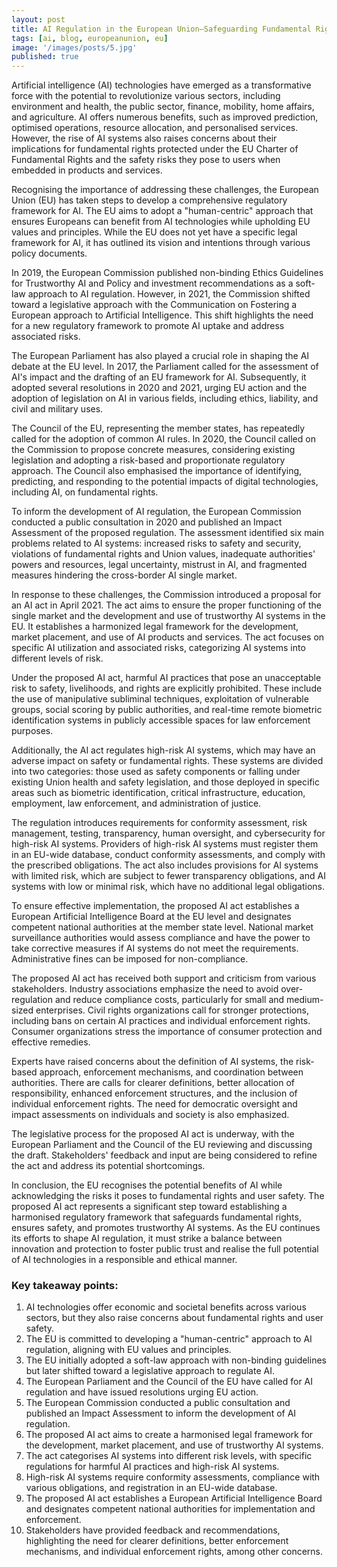 ```yaml
---
layout: post
title: AI Regulation in the European Union—Safeguarding Fundamental Rights and Promoting Trustworthy AI
tags: [ai, blog, europeanunion, eu]
image: '/images/posts/5.jpg'
published: true
---
```

Artificial intelligence (AI) technologies have emerged as a transformative force with the potential to revolutionize various sectors, including environment and health, the public sector, finance, mobility, home affairs, and agriculture. AI offers numerous benefits, such as improved prediction, optimised operations, resource allocation, and personalised services. However, the rise of AI systems also raises concerns about their implications for fundamental rights protected under the EU Charter of Fundamental Rights and the safety risks they pose to users when embedded in products and services.

Recognising the importance of addressing these challenges, the European Union (EU) has taken steps to develop a comprehensive regulatory framework for AI. The EU aims to adopt a "human-centric" approach that ensures Europeans can benefit from AI technologies while upholding EU values and principles. While the EU does not yet have a specific legal framework for AI, it has outlined its vision and intentions through various policy documents.

In 2019, the European Commission published non-binding Ethics Guidelines for Trustworthy AI and Policy and investment recommendations as a soft-law approach to AI regulation. However, in 2021, the Commission shifted toward a legislative approach with the Communication on Fostering a European approach to Artificial Intelligence. This shift highlights the need for a new regulatory framework to promote AI uptake and address associated risks.

The European Parliament has also played a crucial role in shaping the AI debate at the EU level. In 2017, the Parliament called for the assessment of AI's impact and the drafting of an EU framework for AI. Subsequently, it adopted several resolutions in 2020 and 2021, urging EU action and the adoption of legislation on AI in various fields, including ethics, liability, and civil and military uses.

The Council of the EU, representing the member states, has repeatedly called for the adoption of common AI rules. In 2020, the Council called on the Commission to propose concrete measures, considering existing legislation and adopting a risk-based and proportionate regulatory approach. The Council also emphasised the importance of identifying, predicting, and responding to the potential impacts of digital technologies, including AI, on fundamental rights.

To inform the development of AI regulation, the European Commission conducted a public consultation in 2020 and published an Impact Assessment of the proposed regulation. The assessment identified six main problems related to AI systems: increased risks to safety and security, violations of fundamental rights and Union values, inadequate authorities' powers and resources, legal uncertainty, mistrust in AI, and fragmented measures hindering the cross-border AI single market.

In response to these challenges, the Commission introduced a proposal for an AI act in April 2021. The act aims to ensure the proper functioning of the single market and the development and use of trustworthy AI systems in the EU. It establishes a harmonized legal framework for the development, market placement, and use of AI products and services. The act focuses on specific AI utilization and associated risks, categorizing AI systems into different levels of risk.

Under the proposed AI act, harmful AI practices that pose an unacceptable risk to safety, livelihoods, and rights are explicitly prohibited. These include the use of manipulative subliminal techniques, exploitation of vulnerable groups, social scoring by public authorities, and real-time remote biometric identification systems in publicly accessible spaces for law enforcement purposes.

Additionally, the AI act regulates high-risk AI systems, which may have an adverse impact on safety or fundamental rights. These systems are divided into two categories: those used as safety components or falling under existing Union health and safety legislation, and those deployed in specific areas such as biometric identification, critical infrastructure, education, employment, law enforcement, and administration of justice.

The regulation introduces requirements for conformity assessment, risk management, testing, transparency, human oversight, and cybersecurity for high-risk AI systems. Providers of high-risk AI systems must register them in an EU-wide database, conduct conformity assessments, and comply with the prescribed obligations. The act also includes provisions for AI systems with limited risk, which are subject to fewer transparency obligations, and AI systems with low or minimal risk, which have no additional legal obligations.

To ensure effective implementation, the proposed AI act establishes a European Artificial Intelligence Board at the EU level and designates competent national authorities at the member state level. National market surveillance authorities would assess compliance and have the power to take corrective measures if AI systems do not meet the requirements. Administrative fines can be imposed for non-compliance.

The proposed AI act has received both support and criticism from various stakeholders. Industry associations emphasize the need to avoid over-regulation and reduce compliance costs, particularly for small and medium-sized enterprises. Civil rights organizations call for stronger protections, including bans on certain AI practices and individual enforcement rights. Consumer organizations stress the importance of consumer protection and effective remedies.

Experts have raised concerns about the definition of AI systems, the risk-based approach, enforcement mechanisms, and coordination between authorities. There are calls for clearer definitions, better allocation of responsibility, enhanced enforcement structures, and the inclusion of individual enforcement rights. The need for democratic oversight and impact assessments on individuals and society is also emphasized.

The legislative process for the proposed AI act is underway, with the European Parliament and the Council of the EU reviewing and discussing the draft. Stakeholders' feedback and input are being considered to refine the act and address its potential shortcomings.

In conclusion, the EU recognises the potential benefits of AI while acknowledging the risks it poses to fundamental rights and user safety. The proposed AI act represents a significant step toward establishing a harmonised regulatory framework that safeguards fundamental rights, ensures safety, and promotes trustworthy AI systems. As the EU continues its efforts to shape AI regulation, it must strike a balance between innovation and protection to foster public trust and realise the full potential of AI technologies in a responsible and ethical manner.

### Key takeaway points:

1. AI technologies offer economic and societal benefits across various sectors, but they also raise concerns about fundamental rights and user safety.
2. The EU is committed to developing a "human-centric" approach to AI regulation, aligning with EU values and principles.
3. The EU initially adopted a soft-law approach with non-binding guidelines but later shifted toward a legislative approach to regulate AI.
4. The European Parliament and the Council of the EU have called for AI regulation and have issued resolutions urging EU action.
5. The European Commission conducted a public consultation and published an Impact Assessment to inform the development of AI regulation.
6. The proposed AI act aims to create a harmonised legal framework for the development, market placement, and use of trustworthy AI systems.
7. The act categorises AI systems into different risk levels, with specific regulations for harmful AI practices and high-risk AI systems.
8. High-risk AI systems require conformity assessments, compliance with various obligations, and registration in an EU-wide database.
9. The proposed AI act establishes a European Artificial Intelligence Board and designates competent national authorities for implementation and enforcement.
10. Stakeholders have provided feedback and recommendations, highlighting the need for clearer definitions, better enforcement mechanisms, and individual enforcement rights, among other concerns.